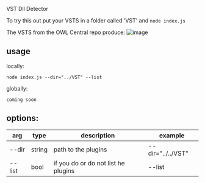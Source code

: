 VST Dll Detector

To try this out put your VSTS in a folder called 'VST' and `node index.js`

The VSTS from the OWL Central repo produce:
![image](https://user-images.githubusercontent.com/954596/103721974-98aa8c00-4f94-11eb-9e90-b4905dc985d5.png)

## usage

locally:

`node index.js --dir="../VST" --list`

globally:

`coming soon`

## options:

| arg    | type   | description                         | example           |
| ------ | ------ | ----------------------------------- | ----------------- |
| --dir  | string | path to the plugins                 | --dir="../../VST" |
| --list | bool   | if you do or do not list he plugins | --list            |
